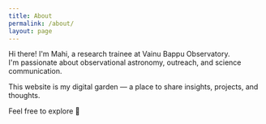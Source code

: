 ```yaml
---
title: About
permalink: /about/
layout: page
---
```


Hi there! I'm Mahi, a research trainee at Vainu Bappu Observatory.  
I'm passionate about observational astronomy, outreach, and science communication.

This website is my digital garden — a place to share insights, projects, and thoughts.

Feel free to explore 🌌

